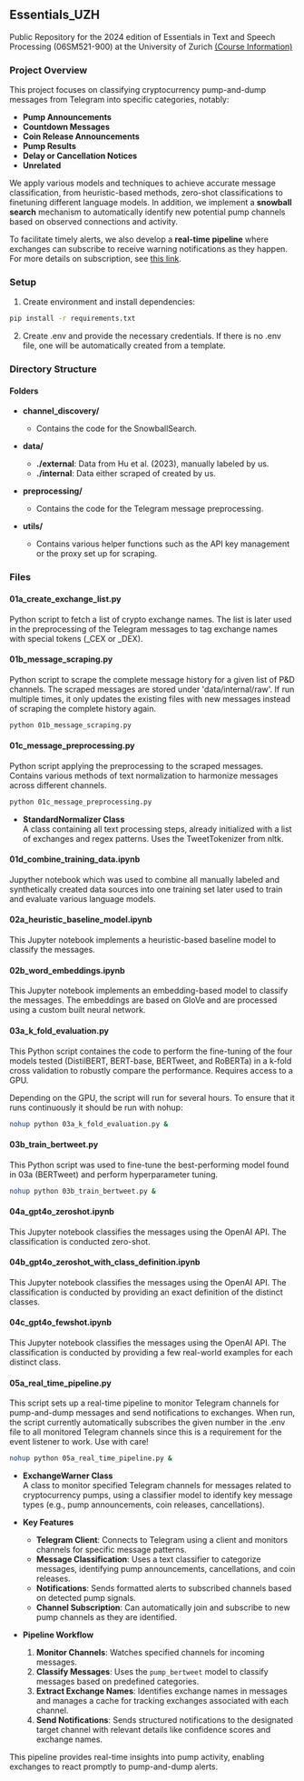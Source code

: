 ## Essentials_UZH
Public Repository for the 2024 edition of Essentials in Text and Speech Processing (06SM521-900) at the University of Zurich
[(Course Information)](https://studentservices.uzh.ch/uzh/anonym/vvz/index.html#/details/2024/003/SM/51079434/50000003/Wirtschaftswissenschaftliche%2520Fakult%25C3%25A4t/51085510/Master%2520of%2520Science%2520UZH%2520in%2520Informatik%2520(RVO22)/51087487/Data%2520Science)

### Project Overview

This project focuses on classifying cryptocurrency pump-and-dump messages from Telegram into specific categories, notably:

- **Pump Announcements**
- **Countdown Messages**
- **Coin Release Announcements**
- **Pump Results**
- **Delay or Cancellation Notices**
- **Unrelated**

We apply various models and techniques to achieve accurate message classification, from heuristic-based methods, zero-shot classifications to finetuning different language models. In addition, we implement a **snowball search** mechanism to automatically identify new potential pump channels based on observed connections and activity. 

To facilitate timely alerts, we also develop a **real-time pipeline** where exchanges can subscribe to receive warning notifications as they happen. For more details on subscription, see [this link](https://t.me/EssentialsWarningChannel).

### Setup

1. Create environment and install dependencies:

```bash
pip install -r requirements.txt
```

2. Create .env and provide the necessary credentials. If there is no .env file, one will be automatically created from a template.

### Directory Structure

#### Folders

- **channel_discovery/**
  - Contains the code for the SnowballSearch.

- **data/**
  - **./external**: Data from Hu et al. (2023), manually labeled by us.
  - **./internal**: Data either scraped of created by us.

- **preprocessing/**
  - Contains the code for the Telegram message preprocessing.

- **utils/**
  - Contains various helper functions such as the API key management or the proxy set up for scraping.

### Files

#### 01a_create_exchange_list.py
Python script to fetch a list of crypto exchange names. The list is later used in the preprocessing of the Telegram messages to tag exchange names with special tokens (_CEX or _DEX).

#### 01b_message_scraping.py
Python script to scrape the complete message history for a given list of P&D channels. The scraped messages are stored under 'data/internal/raw'. If run multiple times, it only updates the existing files with new messages instead of scraping the complete history again.

```bash
python 01b_message_scraping.py
```

#### 01c_message_preprocessing.py
Python script applying the preprocessing to the scraped messages. Contains various methods of text normalization to harmonize messages across different channels.

```bash
python 01c_message_preprocessing.py
```

- **StandardNormalizer Class**  
  A class containing all text processing steps, already initialized with a list of exchanges and regex patterns. Uses the TweetTokenizer from nltk.

#### 01d_combine_training_data.ipynb
Jupyther notebook which was used to combine all manually labeled and synthetically created data sources into one training set later used to train and evaluate various language models.

#### 02a_heuristic_baseline_model.ipynb
This Jupyter notebook implements a heuristic-based baseline model to classify the messages.


#### 02b_word_embeddings.ipynb
This Jupyter notebook implements an embedding-based model to classify the messages. The embeddings are based on GloVe and are processed using a custom built neural network.


#### 03a_k_fold_evaluation.py
This Python script containes the code to perform the fine-tuning of the four models tested (DistilBERT, BERT-base, BERTweet, and RoBERTa) in a k-fold cross validation to robustly compare the performance. Requires access to a GPU.

Depending on the GPU, the script will run for several hours. To ensure that it runs continuously it should be run with nohup:

```bash
nohup python 03a_k_fold_evaluation.py &
```

#### 03b_train_bertweet.py
This Python script was used to fine-tune the best-performing model found in 03a (BERTweet) and perform hyperparameter tuning.

```bash
nohup python 03b_train_bertweet.py &
```

#### 04a_gpt4o_zeroshot.ipynb
This Jupyter notebook classifies the messages using the OpenAI API. The classification is conducted zero-shot.


#### 04b_gpt4o_zeroshot_with_class_definition.ipynb
This Jupyter notebook classifies the messages using the OpenAI API. The classification is conducted by providing an exact definition of the distinct classes.


#### 04c_gpt4o_fewshot.ipynb
This Jupyter notebook classifies the messages using the OpenAI API. The classification is conducted by providing a few real-world examples for each distinct class.


#### 05a_real_time_pipeline.py

This script sets up a real-time pipeline to monitor Telegram channels for pump-and-dump messages and send notifications to exchanges. When run, the script currently automatically subscribes the given number in the .env file to all monitored Telegram channels since this is a requirement for the event listener to work. Use with care!

```bash
nohup python 05a_real_time_pipeline.py &
```

- **ExchangeWarner Class**  
  A class to monitor specified Telegram channels for messages related to cryptocurrency pumps, using a classifier model to identify key message types (e.g., pump announcements, coin releases, cancellations).

- **Key Features**  
  - **Telegram Client**: Connects to Telegram using a client and monitors channels for specific message patterns.
  - **Message Classification**: Uses a text classifier to categorize messages, identifying pump announcements, cancellations, and coin releases.
  - **Notifications**: Sends formatted alerts to subscribed channels based on detected pump signals.
  - **Channel Subscription**: Can automatically join and subscribe to new pump channels as they are identified.

- **Pipeline Workflow**  
  1. **Monitor Channels**: Watches specified channels for incoming messages.
  2. **Classify Messages**: Uses the `pump_bertweet` model to classify messages based on predefined categories.
  3. **Extract Exchange Names**: Identifies exchange names in messages and manages a cache for tracking exchanges associated with each channel.
  4. **Send Notifications**: Sends structured notifications to the designated target channel with relevant details like confidence scores and exchange names.

This pipeline provides real-time insights into pump activity, enabling exchanges to react promptly to pump-and-dump alerts.

